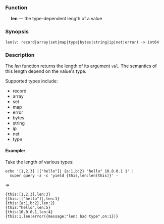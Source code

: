 ### Function

&emsp; **len** &mdash; the type-dependent length of a value

### Synopsis

```
len(v: record|array|set|map|type|bytes|string|ip|net|error) -> int64
```

### Description

The _len_ function returns the length of its argument `val`.
The semantics of this length depend on the value's type.

Supported types include:
- record
- array
- set
- map
- error
- bytes
- string
- ip
- net
- type

#### Example:

Take the length of various types:

```mdtest-command
echo '[1,2,3] |["hello"]| {a:1,b:2} "hello" 10.0.0.1 1' |
  super query -z -c 'yield {this,len:len(this)}' -
```
=>
```mdtest-output
{this:[1,2,3],len:3}
{this:|["hello"]|,len:1}
{this:{a:1,b:2},len:2}
{this:"hello",len:5}
{this:10.0.0.1,len:4}
{this:1,len:error({message:"len: bad type",on:1})}
```
